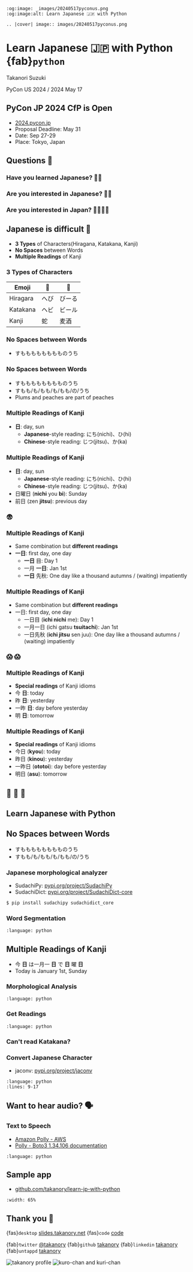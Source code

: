 ```{eval-rst}
:og:image: _images/20240517pyconus.png
:og:image:alt: Learn Japanese 🇯🇵 with Python

.. |cover| image:: images/20240517pyconus.png
```

# Learn **Japanese** 🇯🇵 with **Python {fab}`python`**

Takanori Suzuki

PyCon US 2024 / 2024 May 17

## PyCon JP 2024 **CfP** is Open

* [2024.pycon.jp](https://2024.pycon.jp/)
* Proposal Deadline: May 31
* Date: Sep 27-29
* Place: Tokyo, Japan

## Questions 🙋

### Have you **learned** Japanese? 🙋‍♂️

### Are you **interested** in Japanese? 🙋‍♀️

### Are you **interested** in Japan? 🙋‍♂️🙋‍♀️

## Japanese is **difficult** 🤔

* **3 Types** of Characters(Hiragana, Katakana, Kanji)
* **No Spaces** between Words
* **Multiple Readings** of Kanji

### **3 Types** of Characters

| Emoji | 🐍 | 🍺 |
| -- | -- | -- |
| Hiragara | へび | びーる |
| Katakana | ヘビ | ビール |
| Kanji |  蛇 | 麦酒 |

### **No Spaces** between Words

* すもももももももものうち

### **No Spaces** between Words

* すもももももももものうち
* すもも/も/もも/も/もも/の/うち
* Plums and peaches are part of peaches

### **Multiple Readings** of Kanji

* **日**: day, sun
  * **Japanese**-style reading: にち(nichi)、ひ(hi)
  * **Chinese**-style reading: じつ(jitsu)、か(ka)
  
### **Multiple Readings** of Kanji

* **日**: day, sun
  * **Japanese**-style reading: にち(nichi)、ひ(hi)
  * **Chinese**-style reading: じつ(jitsu)、か(ka)
* 日曜日 (**nichi** you **bi**): Sunday
* 前日 (zen **jitsu**): previous day

### 😨
  
### **Multiple Readings** of Kanji

* Same combination but **different readings**
* **一日**: first day, one day
  * **一日** 目: Day 1
  * 一月 **一日**: Jan 1st
  * **一日** 先秋: One day like a thousand autumns / (waiting) impatiently

### **Multiple Readings** of Kanji

* Same combination but **different readings**
* 一日: first day, one day
  * 一日目 (**ichi nichi** me): Day 1
  * 一月一日 (ichi gatsu **tsuitachi**): Jan 1st
  * 一日先秋 (**ichi jitsu** sen juu): One day like a thousand autumns / (waiting) impatiently

### 😱 😱
  
### **Multiple Readings** of Kanji

* **Special readings** of Kanji idioms
* 今 **日**: today
* 昨 **日**: yesterday
* 一昨 **日**: day before yesterday
* 明 **日**: tomorrow

### **Multiple Readings** of Kanji

* **Special readings** of Kanji idioms
* 今日 (**kyou**): today
* 昨日 (**kinou**): yesterday
* 一昨日 (**ototoi**): day before yesterday
* 明日 (**asu**): tomorrow

## 🤯 🤯 🤯

## Learn Japanese with **Python**

## **No Spaces** between Words

* すもももももももものうち
* すもも/も/もも/も/もも/の/うち

### Japanese morphological analyzer

* SudachiPy: [pypi.org/project/SudachiPy](https://pypi.org/project/SudachiPy/)
* SudachiDict: [pypi.org/project/SudachiDict-core](https://pypi.org/project/SudachiDict-core/)

```bash
$ pip install sudachipy sudachidict_core
```

### Word **Segmentation**

```{literalinclude} code/word_segmentation.py
:language: python
```

## **Multiple Readings** of Kanji

* 今 **日** は一月一 **日** で **日** 曜 **日**
* Today is January 1st, Sunday

### Morphological **Analysis**

```{literalinclude} code/analysis.py
:language: python
```

### Get **Readings**

```{literalinclude} code/readings.py
:language: python
```

### Can't read **Katakana**?

### **Convert** Japanese Character

* jaconv: [pypi.org/project/jaconv](https://pypi.org/project/jaconv)

```{literalinclude} code/convert.py
:language: python
:lines: 9-17
```

## Want to hear **audio**? 🗣️

### Text to **Speech**

* [Amazon Polly - AWS](https://aws.amazon.com/polly/)
* [Polly - Boto3 1.34.106 documentation](https://boto3.amazonaws.com/v1/documentation/api/latest/reference/services/polly.html)

```{literalinclude} code/polly.py
:language: python
```

## Sample app

* [github.com/takanory/learn-jp-with-python](https://github.com/takanory/learn-jp-with-python)

```{image} images/sample-app.png
:width: 65%
```

## Thank you 🙏

{fas}`desktop` [slides.takanory.net](https://slides.takanory.net/)
{fas}`code` [code](https://github.com/takanory/slides/tree/master/slides/20240517pyconus/code)

{fab}`twitter` [@takanory](https://twitter.com/takanory)
{fab}`github` [takanory](https://github.com/takanory/)
{fab}`linkedin` [takanory](https://www.linkedin.com/in/takanory/)
{fab}`untappd` [takanory](https://untappd.com/user/takanory/)

![takanory profile](/assets/images/sokidan-square.jpg)
![kuro-chan and kuri-chan](/assets/images/kurokuri.jpg)

